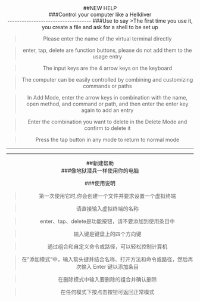 <center>##NEW HELP<center>  

<center>###Control your computer like a Helldiver<center>
-----------------------------------
###Use to say
>The first time you use it, you create a file and ask for a shell to be set up

>Please enter the name of the virtual terminal directly

>enter, tap, delete are function buttons, please do not add them to the usage entry

>The input keys are the 4 arrow keys on the keyboard

>The computer can be easily controlled by combining and customizing commands or paths

>In Add Mode, enter the arrow keys in combination with the name, open method, and command or path, and then enter the enter key again to add an entry

>Enter the combination you want to delete in the Delete Mode and confirm to delete it

>Press the tap button in any mode to return to normal mode

-------------------------------------------------------
------------------
<center>##新建帮助<center>

<center>###像地狱潜兵一样使用你的电脑<center>

###使用说明

>第一次使用它时,你会创建一个文件并要求设置一个虚拟终端

>请直接输入虚拟终端的名称

>enter、tap、delete是功能按钮，请不要添加到使用条目中

>输入键是键盘上的四个方向键

>通过组合和自定义命令或路径，可以轻松控制计算机

>在“添加模式”中，输入箭头键并结合名称、打开方法和命令或路径，然后再次输入 Enter 键以添加条目

>在删除模式中输入要删除的组合并确认删除

>在任何模式下按点击按钮可返回正常模式
